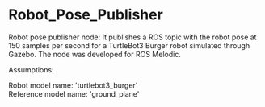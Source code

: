 # Robot_Pose_Publisher
Robot pose publisher node: It publishes a ROS topic with the robot pose at 150 samples per second for a TurtleBot3 Burger robot simulated through Gazebo. The node was developed for ROS Melodic.

Assumptions:
  
  Robot model name: 'turtlebot3_burger'  
  Reference model name: 'ground_plane'  
